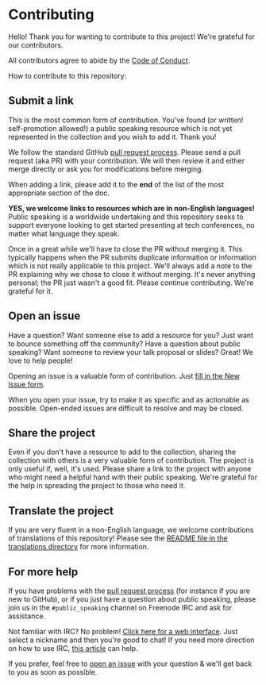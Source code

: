 # Contributing

Hello! Thank you for wanting to contribute to this project! We're grateful for our contributors.

All contributors agree to abide by the [Code of Conduct](./CODEOFCONDUCT.md).

How to contribute to this repository:

## Submit a link

This is the most common form of contribution. You've found (or written! self-promotion allowed!) a public speaking resource which is not yet represented in the collection and you wish to add it. Thank you!

We follow the standard GitHub [pull request process](https://help.github.com/articles/creating-a-pull-request/). Please send a pull request (aka PR) with your contribution. We will then review it and either merge directly or ask you for modifications before merging.

When adding a link, please add it to the **end** of the list of the most appropriate section of the doc.

**YES, we welcome links to resources which are in non-English languages!** Public speaking is a worldwide undertaking and this repository seeks to support everyone looking to get started presenting at tech conferences, no matter what language they speak.

Once in a great while we'll have to close the PR without merging it. This typically happens when the PR submits duplicate information or information which is not really applicable to this project. We'll always add a note to the PR explaining why we chose to close it without merging. It's never anything personal; the PR just wasn't a good fit. Please continue contributing. We're grateful for it.

## Open an issue

Have a question? Want someone else to add a resource for you? Just want to bounce something off the community? Have a question about public speaking? Want someone to review your talk proposal or slides? Great! We love to help people!

Opening an issue is a valuable form of contribution. Just [fill in the New Issue form](https://github.com/vmbrasseur/Public_Speaking/issues/new).

When you open your issue, try to make it as specific and as actionable as possible. Open-ended issues are difficult to resolve and may be closed.

## Share the project

Even if you don't have a resource to add to the collection, sharing the collection with others is a very valuable form of contribution. The project is only useful if, well, it's used. Please share a link to the project with anyone who might need a helpful hand with their public speaking. We're grateful for the help in spreading the project to those who need it.

## Translate the project

If you are very fluent in a non-English language, we welcome contributions of translations of this repository! Please see the [README file in the translations directory](./translations/README.md) for more information.

## For more help

If you have problems with the [pull request process](https://help.github.com/articles/creating-a-pull-request/) (for instance if you are new to GitHub), or if you just have a question about public speaking, please join us in the `#public_speaking` channel on Freenode IRC and ask for assistance.

Not familiar with IRC? No problem! [Click here for a web interface](https://webchat.freenode.net/?channels=%23public_speaking). Just select a nickname and then you're good to chat! If you need more direction on how to use IRC, [this article](https://opensource.com/life/16/6/irc) can help.

If you prefer, feel free to [open an issue](https://github.com/vmbrasseur/Public_Speaking/issues/new) with your question & we'll get back to you as soon as possible.
